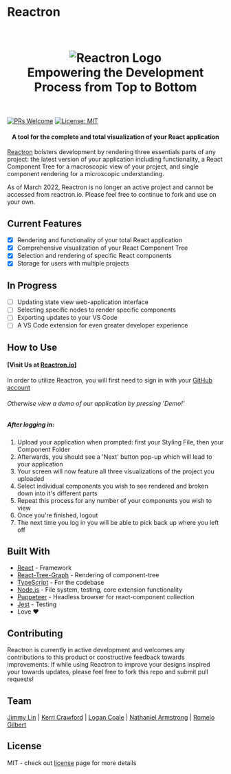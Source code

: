 # Reactron
<h1 align="center">
  <br>
    <img align="center" src="./assets/logo.png" alt="Reactron Logo">
  <br>
  Empowering the Development Process from Top to Bottom
  <br>
  <br>
</h1>

[![PRs Welcome](https://img.shields.io/badge/PRs-welcome-brightgreen.svg)](https://github.com/oslabs-beta/reactron/pulls)
[![License: MIT](https://img.shields.io/badge/License-MIT-yellow.svg)](https://github.com/oslabs-beta/reactron/LICENSE)

<h4 align="center">A tool for the complete and total visualization of your React application</h4>

[Reactron](https://reactron.io/) bolsters development by rendering three essentials parts of any project: the latest version of your application including functionality, a React Component Tree for a macroscopic view of your project, and single component rendering for a microscopic understanding.

As of March 2022, Reactron is no longer an active project and cannot be accessed from reactron.io. Please feel free to continue to fork and use on your own.

<!-- ## Features in the pipeline
<img src="https://github.com/ReactION-js/ReactION/blob/master/src/ReactION-sample.png?raw=true" alt="features">
<br>

1. **Works with any React application** - ReactION supports React 16.1+ (including React Fiber) and React Router v4.
2. **Visualize your app** - ReactION shows the current structure of your application in real time with hot reloading.
3. **Preview your HTML** - Live render of your App through the in-editor HTML preview in sync with the tree view.
4. **From Tree to Codes** - ReactION will open up the React file that is associated with the particular component on the tree view when you click it.
5. **Gain quick insights into your React tree state** - the React tree nodes will have different colors based on its current state and props, including the latest component change.
6. **Debug your React** - With ReactION, you can travel through different state changes of your React application -->
<!-- ## Prerequisite -->
<!-- - Provide your complete or partially constructed application after first logging in with your GitHub account -->
<!-- - Also, you will need a React application. Feel free to fork and clone our sample app [here!](https://github.com/ReactION-js/sample-project-react) -->

<!-- ## Demo of current product
![](src/Demo.gif) -->

## Current Features
- [x] Rendering and functionality of your total React application
- [x] Comprehensive visualization of your React Component Tree 
- [x] Selection and rendering of specific React components 
- [x] Storage for users with multiple projects

## In Progress
- [ ] Updating state view web-application interface
- [ ] Selecting specific nodes to render specific components
- [ ] Exporting updates to your VS Code
- [ ] A VS Code extension for even greater developer experience

## How to Use
#### [Visit Us at [Reactron.io](https://reactron.io/)]
In order to utilize Reactron, you will first need to sign in with your [GitHub account](https://github.com/)
###### Otherwise view a demo of our application by pressing 'Demo!'

##### After logging in:
1. Upload your application when prompted: first your Styling File, then your Component Folder
2. Afterwards, you should see a 'Next' button pop-up which will lead to your application 
4. Your screen will now feature all three visualizations of the project you uploaded
3. Select individual components you wish to see rendered and broken down into it's different parts
5. Repeat this process for any number of your components you wish to view
6. Once you're finished, logout
7. The next time you log in you will be able to pick back up where you left off

## Built With
- [React](https://reactjs.org/) - Framework
- [React-Tree-Graph](https://www.npmjs.com/package/react-tree-graph) - Rendering of component-tree
- [TypeScript](https://www.typescriptlang.org/) - For the codebase
- [Node.js](https://nodejs.org/en/) - File system, testing, core extension functionality
- [Puppeteer](https://pptr.dev/) - Headless browser for react-component collection
- [Jest](https://jestjs.io/) - Testing
- Love ❤️

## Contributing
Reactron is currently in active development and welcomes any contributions to this product or constructive feedback towards improvements. If while using Reactron to improve your designs inspired your towards updates, please feel free to fork this repo and submit pull requests! 

## Team
[Jimmy Lin](https://github.com/odylic) |
[Kerri Crawford](https://github.com/kerriannercrawford) |
[Logan Coale](https://github.com/SteeleCoale) |
[Nathaniel Armstrong](https://github.com/n8innate) |
[Romelo Gilbert](https://github.com/Seymour-creates)

## License
MIT - check out [license](https://github.com/oslabs-beta/reactron/blob/main/license) page for more details
